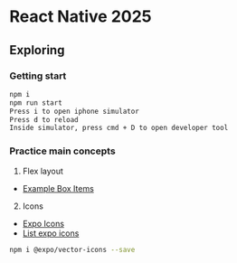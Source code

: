 # React Native 2025

## Exploring

### Getting start

```sh
npm i
npm run start
Press i to open iphone simulator
Press d to reload
Inside simulator, press cmd + D to open developer tool
```

### Practice main concepts

1. Flex layout

- [Example Box Items](./examples/ExampleBoxItems.tsx)

2. Icons

- [Expo Icons](https://github.com/expo/vector-icons)
- [List expo icons](https://icons.expo.fyi/Index)

```sh
npm i @expo/vector-icons --save
```
